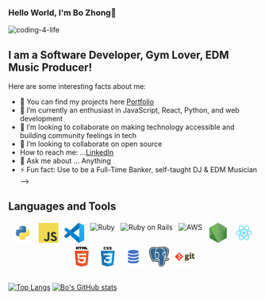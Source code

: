 ### Hello World, I'm Bo Zhong👋
![coding-4-life](https://gist.github.com/patevs/b007a0e98fb216438d4cbf559fac4166/raw/88f20c9d749d756be63f22b09f3c4ac570bc5101/programming.gif)
## I am a Software Developer, Gym Lover, EDM Music Producer!


Here are some interesting facts about me:

- 🔭 You can find my projects here <a href="https://bob-skywalker.github.io/portfolio/"> Portfolio </a>
- 🌱 I’m currently an enthusiast in JavaScript, React, Python, and web development
- 💞️ I’m looking to collaborate on making technology accessible and building community feelings in tech
- 👯 I’m looking to collaborate on open source
- How to reach me: ...[LinkedIn](https://www.linkedin.com/in/bo-zhong-bb4a4b13a/)
- 💬 Ask me about ... Anything
- ⚡ Fun fact: Use to be a Full-Time Banker, self-taught DJ & EDM Musician 
-->

## Languages and Tools
<p align="center">
<img src="https://raw.githubusercontent.com/github/explore/80688e429a7d4ef2fca1e82350fe8e3517d3494d/topics/python/python.png" alt="Python" height="40" style="vertical-align:top; margin:4px">
<img src="https://raw.githubusercontent.com/github/explore/80688e429a7d4ef2fca1e82350fe8e3517d3494d/topics/javascript/javascript.png" alt="Javascript" height="40" style="vertical-align:top; margin:4px">
<img src="https://raw.githubusercontent.com/github/explore/80688e429a7d4ef2fca1e82350fe8e3517d3494d/topics/visual-studio-code/visual-studio-code.png" alt="VS Code" height="40" style="vertical-align:top; margin:4px">
<img src="https://i.postimg.cc/Wbxm9r0q/Untitled-design-1.png" alt="Ruby" height="40" style="vertical-align:top; margin:4px">
<img src="https://i.postimg.cc/G2cmJcKS/ruby-on-rails-pdf.png" alt="Ruby on Rails" height="40" style="vertical-align:top; margin:4px">
<img src="https://i.postimg.cc/J4n0y4YT/Untitled-design-3.png" alt="AWS" height="40" style="vertical-align:top; margin:4px">
<img src="https://raw.githubusercontent.com/github/explore/80688e429a7d4ef2fca1e82350fe8e3517d3494d/topics/nodejs/nodejs.png" alt="Node JS" height="40" style="vertical-align:top; margin:4px">
<img src="https://raw.githubusercontent.com/github/explore/80688e429a7d4ef2fca1e82350fe8e3517d3494d/topics/react/react.png" alt="React" height="40" style="vertical-align:top; margin:4px">
<img src="https://raw.githubusercontent.com/github/explore/80688e429a7d4ef2fca1e82350fe8e3517d3494d/topics/html/html.png" alt="HTML5" height="40" style="vertical-align:top; margin:4px">
<img src="https://raw.githubusercontent.com/github/explore/80688e429a7d4ef2fca1e82350fe8e3517d3494d/topics/css/css.png" alt="CSS" height="40" style="vertical-align:top; margin:4px">
<img src="https://raw.githubusercontent.com/github/explore/80688e429a7d4ef2fca1e82350fe8e3517d3494d/topics/sql/sql.png" alt="SQL" height="40" style="vertical-align:top; margin:4px">
<img src="https://raw.githubusercontent.com/github/explore/80688e429a7d4ef2fca1e82350fe8e3517d3494d/topics/postgresql/postgresql.png" alt="PostgreSQL" height="40" style="vertical-align:top; margin:4px">
<img src="https://raw.githubusercontent.com/github/explore/80688e429a7d4ef2fca1e82350fe8e3517d3494d/topics/git/git.png" alt="git" height="40" style="vertical-align:top; margin:4px">
</p>

##
[![Top Langs](https://github-readme-stats.vercel.app/api/top-langs/?username=bob-skywalker&layout=compact)](https://github.com/anuraghazra/github-readme-stats)
[![Bo's GitHub stats](https://github-readme-stats.vercel.app/api?username=bob-skywalker)](https://github.com/anuraghazra/github-readme-stats)

